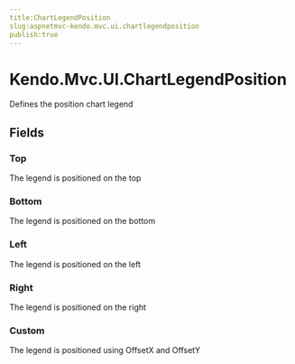 ```yaml
---
title:ChartLegendPosition
slug:aspnetmvc-kendo.mvc.ui.chartlegendposition
publish:true
---
```


# Kendo.Mvc.UI.ChartLegendPosition
Defines the position chart legend

## Fields
### Top
The legend is positioned on the top
### Bottom
The legend is positioned on the bottom
### Left
The legend is positioned on the left
### Right
The legend is positioned on the right
### Custom
The legend is positioned using OffsetX and OffsetY




